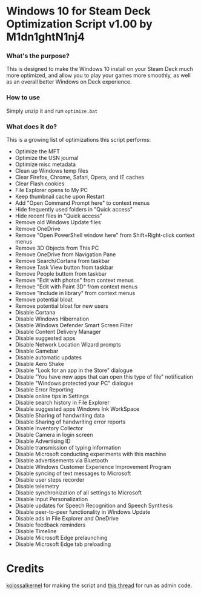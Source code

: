 # Windows 10 for Steam Deck Optimization Script v1.00 by M1dn1ghtN1nj4

### What's the purpose?
This is designed to make the Windows 10 install on your Steam Deck much more optimized, and allow you to play your games more smoothly, as well as an overall better Windows on Deck experience.

### How to use
Simply unzip it and run `optimize.bat` 

### What does it do?
This is a growing list of optimizations this script performs:

 - Optimize the MFT
 - Optimize the USN journal
 - Optimize misc metadata
 - Clean up Windows temp files
 - Clear Firefox, Chrome, Safari, Opera, and IE caches
 - Clear Flash cookies
 - File Explorer opens to My PC
 - Keep thumbnail cache upon Restart
 - Add "Open Command Prompt here" to context menus
 - Hide frequently used folders in "Quick access"
 - Hide recent files in "Quick access"
 - Remove old Windows Update files
 - Remove OneDrive
 - Remove "Open PowerShell window here" from Shift+Right-click context menus
 - Remove 3D Objects from This PC
 - Remove OneDrive from Navigation Pane
 - Remove Search/Cortana from taskbar
 - Remove Task View button from taskbar
 - Remove People buttom from taskbar
 - Remove "Edit with photos" from context menus
 - Remove "Edit with Paint 3D" from context menus
 - Remove "Include in library" from context menus
 - Remove potential bloat
 - Remove potential bloat for new users
 - Disable Cortana
 - Disable Windows Hibernation
 - Disable Windows Defender Smart Screen Filter
 - Disable Content Delivery Manager
 - Disable suggested apps
 - Disable Network Location Wizard prompts
 - Disable Gamebar
 - Disable automatic updates
 - Disable Aero Shake
 - Disable "Look for an app in the Store" dialogue
 - Disable "You have new apps that can open this type of file" notification
 - Disable "Windows protected your PC" dialogue
 - Disable Error Reporting
 - Disable online tips in Settings
 - Disable search history in File Explorer
 - Disable suggested apps Windows Ink WorkSpace
 - Disable Sharing of handwriting data
 - Disable Sharing of handwriting error reports
 - Disable Inventory Collector
 - Disable Camera in login screen
 - Disable Advertising ID
 - Disable transmission of typing information
 - Disable Microsoft conducting experiments with this machine
 - Disable advertisements via Bluetooth
 - Disable Windows Customer Experience Improvement Program
 - Disable syncing of text messages to Microsoft
 - Disable user steps recorder
 - Disable telemetry
 - Disable synchronization of all settings to Microsoft
 - Disable Input Personalization
 - Disable updates for Speech Recognition and Speech Synthesis
 - Disable peer-to-peer functionality in Windows Update
 - Disable ads in File Explorer and OneDrive
 - Disable feedback reminders
 - Disable Timeline
 - Disable Microsoft Edge prelaunching
 - Disable Microsoft Edge tab preloading

# Credits
[kolossalkernel](https://github.com/kolossalkernel/) for making the script and [this thread](https://stackoverflow.com/questions/11525056/how-to-create-a-batch-file-to-run-cmd-as-administrator) for run as admin code.
